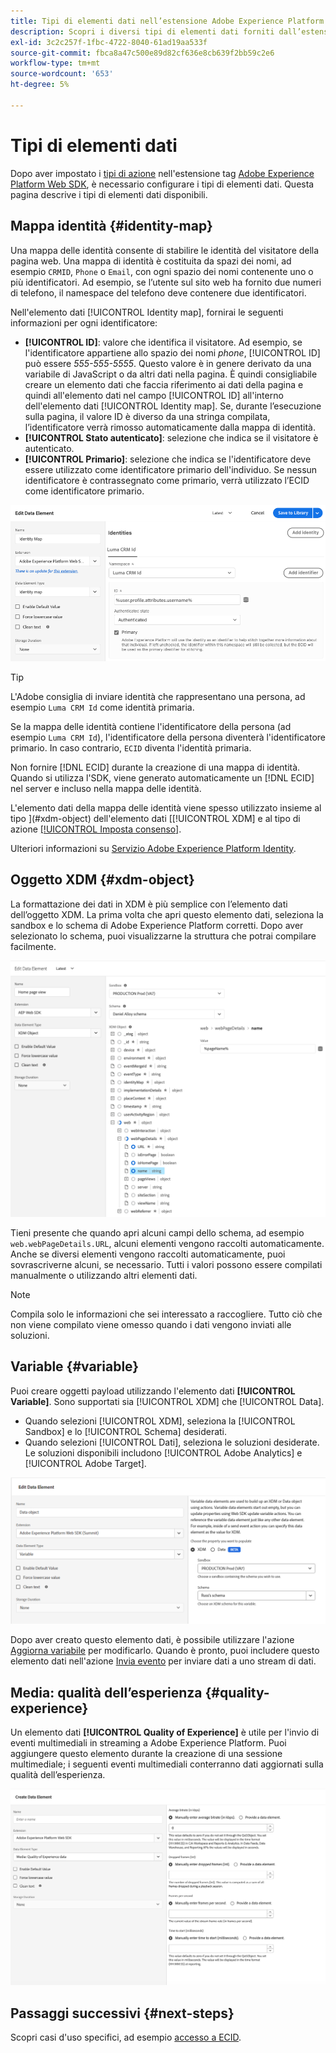```yaml
---
title: Tipi di elementi dati nell’estensione Adobe Experience Platform Web SDK
description: Scopri i diversi tipi di elementi dati forniti dall’estensione tag Adobe Experience Platform Web SDK.
exl-id: 3c2c257f-1fbc-4722-8040-61ad19aa533f
source-git-commit: fbca8a47c500e89d82cf636e8cb639f2bb59c2e6
workflow-type: tm+mt
source-wordcount: '653'
ht-degree: 5%

---
```



# Tipi di elementi dati

Dopo aver impostato i [tipi di azione](action-types.md) nell&#39;estensione tag [Adobe Experience Platform Web SDK](web-sdk-extension-configuration.md), è necessario configurare i tipi di elementi dati. Questa pagina descrive i tipi di elementi dati disponibili.

## Mappa identità {#identity-map}

Una mappa delle identità consente di stabilire le identità del visitatore della pagina web. Una mappa di identità è costituita da spazi dei nomi, ad esempio `CRMID`, `Phone` o `Email`, con ogni spazio dei nomi contenente uno o più identificatori. Ad esempio, se l’utente sul sito web ha fornito due numeri di telefono, il namespace del telefono deve contenere due identificatori.

Nell&#39;elemento dati [!UICONTROL Identity map], fornirai le seguenti informazioni per ogni identificatore:

* **[!UICONTROL ID]**: valore che identifica il visitatore. Ad esempio, se l&#39;identificatore appartiene allo spazio dei nomi _phone_, [!UICONTROL ID] può essere _555-555-5555_. Questo valore è in genere derivato da una variabile di JavaScript o da altri dati nella pagina. È quindi consigliabile creare un elemento dati che faccia riferimento ai dati della pagina e quindi all&#39;elemento dati nel campo [!UICONTROL ID] all&#39;interno dell&#39;elemento dati [!UICONTROL Identity map]. Se, durante l’esecuzione sulla pagina, il valore ID è diverso da una stringa compilata, l’identificatore verrà rimosso automaticamente dalla mappa di identità.
* **[!UICONTROL Stato autenticato]**: selezione che indica se il visitatore è autenticato.
* **[!UICONTROL Primario]**: selezione che indica se l&#39;identificatore deve essere utilizzato come identificatore primario dell&#39;individuo. Se nessun identificatore è contrassegnato come primario, verrà utilizzato l’ECID come identificatore primario.

![Immagine dell&#39;interfaccia utente che mostra la schermata Modifica elemento dati.](assets/identity-map-data-element.png)

>[!TIP]
>
>L&#39;Adobe consiglia di inviare identità che rappresentano una persona, ad esempio `Luma CRM Id` come identità primaria.
>
>Se la mappa delle identità contiene l&#39;identificatore della persona (ad esempio `Luma CRM Id`), l&#39;identificatore della persona diventerà l&#39;identificatore primario. In caso contrario, `ECID` diventa l&#39;identità primaria.

Non fornire [!DNL ECID] durante la creazione di una mappa di identità. Quando si utilizza l&#39;SDK, viene generato automaticamente un [!DNL ECID] nel server e incluso nella mappa delle identità.

L&#39;elemento dati della mappa delle identità viene spesso utilizzato insieme al tipo ](#xdm-object) dell&#39;elemento dati [[!UICONTROL XDM] e al tipo di azione [[!UICONTROL Imposta consenso]](action-types.md#set-consent).

Ulteriori informazioni su [Servizio Adobe Experience Platform Identity](../../../../identity-service/home.md).

## Oggetto XDM {#xdm-object}

La formattazione dei dati in XDM è più semplice con l’elemento dati dell’oggetto XDM. La prima volta che apri questo elemento dati, seleziona la sandbox e lo schema di Adobe Experience Platform corretti. Dopo aver selezionato lo schema, puoi visualizzarne la struttura che potrai compilare facilmente.

![Immagine dell&#39;interfaccia utente che mostra la struttura dell&#39;oggetto XDM.](assets/XDM-object.png)

Tieni presente che quando apri alcuni campi dello schema, ad esempio `web.webPageDetails.URL`, alcuni elementi vengono raccolti automaticamente. Anche se diversi elementi vengono raccolti automaticamente, puoi sovrascriverne alcuni, se necessario. Tutti i valori possono essere compilati manualmente o utilizzando altri elementi dati.

>[!NOTE]
>
>Compila solo le informazioni che sei interessato a raccogliere. Tutto ciò che non viene compilato viene omesso quando i dati vengono inviati alle soluzioni.

## Variable {#variable}

Puoi creare oggetti payload utilizzando l&#39;elemento dati **[!UICONTROL Variable]**. Sono supportati sia [!UICONTROL XDM] che [!UICONTROL Data].

* Quando selezioni [!UICONTROL XDM], seleziona la [!UICONTROL Sandbox] e lo [!UICONTROL Schema] desiderati.
* Quando selezioni [!UICONTROL Dati], seleziona le soluzioni desiderate. Le soluzioni disponibili includono [!UICONTROL Adobe Analytics] e [!UICONTROL Adobe Target].

![Immagine dell&#39;interfaccia utente Tag che mostra le opzioni degli elementi dati.](assets/variable-data-element.png)

Dopo aver creato questo elemento dati, è possibile utilizzare l&#39;azione [Aggiorna variabile](./action-types.md#update-variable) per modificarlo. Quando è pronto, puoi includere questo elemento dati nell&#39;azione [Invia evento](./action-types.md#send-event) per inviare dati a uno stream di dati.

## Media: qualità dell’esperienza {#quality-experience}

Un elemento dati **[!UICONTROL Quality of Experience]** è utile per l&#39;invio di eventi multimediali in streaming a Adobe Experience Platform. Puoi aggiungere questo elemento durante la creazione di una sessione multimediale; i seguenti eventi multimediali conterranno dati aggiornati sulla qualità dell’esperienza.

![Immagine dell&#39;interfaccia utente che mostra la schermata Create Quality of Experience Data Element.](assets/qoe-data-element.png)

## Passaggi successivi {#next-steps}

Scopri casi d&#39;uso specifici, ad esempio [accesso a ECID](accessing-the-ecid.md).
